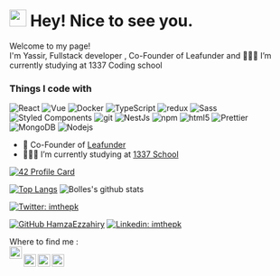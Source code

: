 <h1><img src="https://emojis.slackmojis.com/emojis/images/1531849430/4246/blob-sunglasses.gif?1531849430" width="30"/> Hey! Nice to see you.</h1>
<p>Welcome to my page! </br> I'm Yassir, Fullstack developer , Co-Founder of Leafunder and 👨🏽‍💻 I’m currently studying at  1337 Coding school
<h3>Things I code with</h3>
<p>
  <img alt="React" src="https://img.shields.io/badge/-React-45b8d8?style=flat-square&logo=react&logoColor=white" />
  <img alt="Vue" src="https://img.shields.io/badge/-Vue-4o48d8?style=flat-square&logo=vuejs&logoColor=white" />
  <img alt="Docker" src="https://img.shields.io/badge/-Docker-46a2f1?style=flat-square&logo=docker&logoColor=white" />
  <img alt="TypeScript" src="https://img.shields.io/badge/-TypeScript-007ACC?style=flat-square&logo=typescript&logoColor=white" />
  <img alt="redux" src="https://img.shields.io/badge/-Redux-764ABC?style=flat-square&logo=redux&logoColor=white" />
  <img alt="Sass" src="https://img.shields.io/badge/-Sass-CC6699?style=flat-square&logo=sass&logoColor=white" />
  <img alt="Styled Components" src="https://img.shields.io/badge/-Styled_Components-db7092?style=flat-square&logo=styled-components&logoColor=white" />
  <img alt="git" src="https://img.shields.io/badge/-Git-F05032?style=flat-square&logo=git&logoColor=white" />
  <img alt="NestJs" src="https://img.shields.io/badge/-NestJs-ea2845?style=flat-square&logo=nestjs&logoColor=white" />
  <img alt="npm" src="https://img.shields.io/badge/-NPM-CB3837?style=flat-square&logo=npm&logoColor=white" />
  <img alt="html5" src="https://img.shields.io/badge/-HTML5-E34F26?style=flat-square&logo=html5&logoColor=white" />
  <img alt="Prettier" src="https://img.shields.io/badge/-Prettier-F7B93E?style=flat-square&logo=prettier&logoColor=white" />
  <img alt="MongoDB" src="https://img.shields.io/badge/-MongoDB-13aa52?style=flat-square&logo=mongodb&logoColor=white" />
  <img alt="Nodejs" src="https://img.shields.io/badge/-Nodejs-43853d?style=flat-square&logo=Node.js&logoColor=white" />
</p>


- 🔭 Co-Founder of [Leafunder](https://leafunder.com)
- 👨🏽‍💻 I’m currently studying at  [1337 School](https://1337.ma)
 
[![42 Profile Card](https://1337-readme.vercel.app/api/profile?cursus=42cursus&login=ybolles)](https://github.com/Ysrbolles)

<!--[![Bolles's wakatime stats](https://github-readme-stats.vercel.app/api/wakatime?username=Ysrbolles)](https://github.com/Ysrbolles/github-readme-stats)-->
[![Top Langs](https://github-readme-stats.vercel.app/api/top-langs/?username=Ysrbolles&layout=compact&theme=merko)](https://github.com/Ysrbolles/github-readme-stats)
![Bolles's github stats](https://github-readme-stats.vercel.app/api?username=Ysrbolles&show_icons=true&theme=merko )

[![Twitter: imthepk](https://img.shields.io/twitter/follow/BollesYassir?style=social)](https://twitter.com/BollesYassir)

[![GitHub HamzaEzzahiry](https://img.shields.io/github/followers/Ysrbolles?label=follow&style=social)](https://github.com/Ysrbolles)
[![Linkedin: imthepk](https://img.shields.io/badge/-ysrbolles-blue?style=flat-square&logo=Linkedin&logoColor=white&link=https://www.linkedin.com/in/ysrbolles/)](https://www.linkedin.com/in/ysrbolles/)

Where to find me :
<br/>
<a href="https://twitter.com/BollesYassir">
  <img align="left" alt="Bolles's Twitter" width="22px" src="https://cdn.jsdelivr.net/npm/simple-icons@v3/icons/twitter.svg" />
</a>

<a href="https://www.facebook.com/Ysrbolles/">
  <img align="left" alt="Bolles's Facebook" width="22px" src="https://cdn.jsdelivr.net/npm/simple-icons@v3/icons/facebook.svg" />
</a>

<a href="https://linkedin.com/in/ysrbolles">
  <img align="left" alt="Bolles's Linkdein" width="22px" src="https://cdn.jsdelivr.net/npm/simple-icons@v3/icons/linkedin.svg" />
</a>

<a href="https://github.com/Ysrbolles">
  <img align="left" alt="Bolles's Github" width="22px" src="https://cdn.jsdelivr.net/npm/simple-icons@v3/icons/github.svg" />
</a>
<br/>
<br/>

<!--
**Ysrbolles/Ysrbolles** is a ✨ _special_ ✨ repository because its `README.md` (this file) appears on your GitHub profile.

Here are some ideas to get you started:

- 🔭 I’m currently I’m currently studying at on ...
- 🌱 I’m currently learning ...
- 👯 I’m looking to collaborate on ...
- 🤔 I’m looking for help with ...
- 💬 Ask me about ...
- 📫 How to reach me: ...
- 😄 Pronouns: ...
- ⚡ Fun fact: ...
-->
